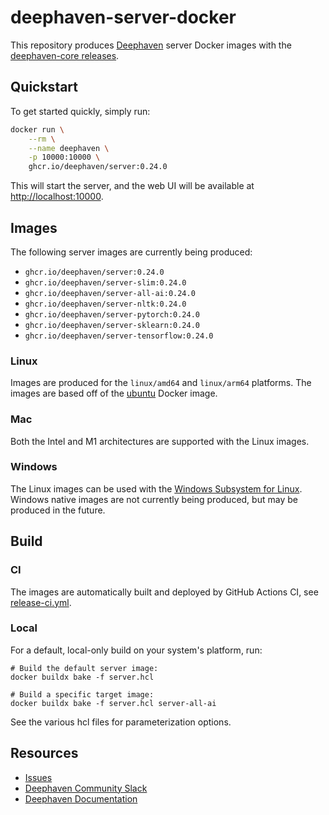 # deephaven-server-docker

This repository produces [Deephaven](https://deephaven.io/) server Docker images with the [deephaven-core releases](https://github.com/deephaven/deephaven-core/releases).

## Quickstart

To get started quickly, simply run:

```bash
docker run \
    --rm \
    --name deephaven \
    -p 10000:10000 \
    ghcr.io/deephaven/server:0.24.0
```

This will start the server, and the web UI will be available at [http://localhost:10000](http://localhost:10000).

## Images

The following server images are currently being produced:

* `ghcr.io/deephaven/server:0.24.0`
* `ghcr.io/deephaven/server-slim:0.24.0`
* `ghcr.io/deephaven/server-all-ai:0.24.0`
* `ghcr.io/deephaven/server-nltk:0.24.0`
* `ghcr.io/deephaven/server-pytorch:0.24.0`
* `ghcr.io/deephaven/server-sklearn:0.24.0`
* `ghcr.io/deephaven/server-tensorflow:0.24.0`

### Linux

Images are produced for the `linux/amd64` and `linux/arm64` platforms. The images are based off of the [ubuntu](https://hub.docker.com/_/ubuntu) Docker image.

### Mac

Both the Intel and M1 architectures are supported with the Linux images.

### Windows

The Linux images can be used with the [Windows Subsystem for Linux](https://docs.microsoft.com/en-us/windows/wsl/). Windows native images are not currently being produced, but may be produced in the future.

## Build

### CI

The images are automatically built and deployed by GitHub Actions CI, see [release-ci.yml](.github/workflows/release-ci.yml).

### Local

For a default, local-only build on your system's platform, run:

```
# Build the default server image:
docker buildx bake -f server.hcl

# Build a specific target image:
docker buildx bake -f server.hcl server-all-ai
```

See the various hcl files for parameterization options.

## Resources

* [Issues](https://github.com/deephaven/deephaven-server-docker/issues)
* [Deephaven Community Slack](https://deephaven.io/slack)
* [Deephaven Documentation](https://deephaven.io/core/docs/)
